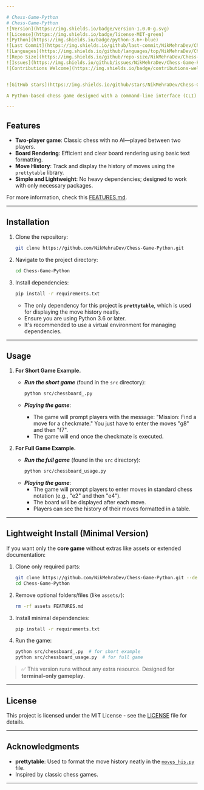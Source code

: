 ```yaml
---

# Chess-Game-Python  
# Chess-Game-Python  
![Version](https://img.shields.io/badge/version-1.0.0-g.svg)
![License](https://img.shields.io/badge/license-MIT-green)
![Python](https://img.shields.io/badge/python-3.6+-blue)
![Last Commit](https://img.shields.io/github/last-commit/NikMehraDev/Chess-Game-Python)
![Languages](https://img.shields.io/github/languages/top/NikMehraDev/Chess-Game-Python)
![Repo Size](https://img.shields.io/github/repo-size/NikMehraDev/Chess-Game-Python)
![Issues](https://img.shields.io/github/issues/NikMehraDev/Chess-Game-Python)
![Contributions Welcome](https://img.shields.io/badge/contributions-welcome-brightgreen)


![GitHub stars](https://img.shields.io/github/stars/NikMehraDev/Chess-Game-Python)

A Python-based chess game designed with a command-line interface (CLI) for clear visual presentation. This project utilizes **prettytable** for formatting the move history, avoiding the use of large libraries. It provides a straightforward two-player chess experience with efficient and readable board rendering in the terminal.

---
```


## Features  
- **Two-player game**: Classic chess with no AI—played between two players.  
- **Board Rendering**: Efficient and clear board rendering using basic text formatting.  
- **Move History**: Track and display the history of moves using the `prettytable` library.  
- **Simple and Lightweight**: No heavy dependencies; designed to work with only necessary packages.  

For more information, check this [FEATURES.md](FEATURES.md).

---

## Installation

1. Clone the repository:
   ```bash
   git clone https://github.com/NikMehraDev/Chess-Game-Python.git
   ```
2. Navigate to the project directory:
   ```bash
   cd Chess-Game-Python
   ```
3. Install dependencies:
   ```bash
   pip install -r requirements.txt
   ```
   - The only dependency for this project is **`prettytable`**, which is used for displaying the move history neatly.
   - Ensure you are using Python 3.6 or later.
   - It's recommended to use a virtual environment for managing dependencies.


---
## Usage

1. **For Short Game Example.**
   - ***Run the short game*** (found in the `src` directory):
      ```bash
      python src/chessboard_.py
      ```

   - ***Playing the game***:
      - The game will prompt players with the message: "Mission: Find a move for a checkmate." You just have to enter the moves "g8" and then "f7".
      - The game will end once the checkmate is executed.

2. **For Full Game Example.**
   - ***Run the full game*** (found in the `src` directory):
      ```bash
      python src/chessboard_usage.py
      ```
   - ***Playing the game***:
      - The game will prompt players to enter moves in standard chess notation (e.g., "e2" and then "e4").
      - The board will be displayed after each move.
      - Players can see the history of their moves formatted in a table.

---

## Lightweight Install (Minimal Version)

If you want only the **core game** without extras like assets or extended documentation:

1. Clone only required parts:

   ```bash
   git clone https://github.com/NikMehraDev/Chess-Game-Python.git --depth 1
   cd Chess-Game-Python
   ```

2. Remove optional folders/files (like `assets/`):

   ```bash
   rm -rf assets FEATURES.md
   ```

3. Install minimal dependencies:

   ```bash
   pip install -r requirements.txt
   ```

4. Run the game:

   ```bash
   python src/chessboard_.py  # for short example
   python src/chessboard_usage.py  # for full game
   ```

> ✅ This version runs without any extra resource. Designed for **terminal-only gameplay**.

---

## License

This project is licensed under the MIT License - see the [LICENSE](LICENSE) file for details.

---

## Acknowledgments

- **prettytable**: Used to format the move history neatly in the [`moves_his.py`](src/moves_his.txt) file.
- Inspired by classic chess games.

---
